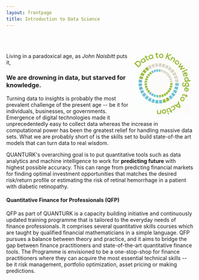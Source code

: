 ```yaml
---
layout: frontpage
title: Introduction to Data Science
---
```


<br><br><br>
<img src="figures/data2action.gif" width="30%" alt="Site logo" align = "right" style="margin:0px 10px">
Living in a paradoxical age, as *John Naisbitt* puts it,
### We are drowning in data, but starved for knowledge.

Turning data to insights is probably the most prevalent challenge of the present age -- be it for individuals, businesses, or governments. Emergence of digital technologies made it unprecedentedly easy to collect data whereas the increase in computational power has been the greatest relief for handling massive data sets. What we are probably short of is the skills set to build state-of-the art models that can turn data to real wisdom.

QUANTURK's overarching goal is to put quantitative tools such as data analytics and machine intelligence to work for **predicting future** with highest possible accuracy. This can range from predicting financial markets for finding optimal investment opportunities that matches the desired risk/return profile or estimating the risk of retinal hemorrhage in a patient with diabetic retinopathy. 

#### Quantitative Finance for Professionals (QFP)

QFP as part of QUANTURK is a capacity building initiative and continuously updated training programme that is tailored to the everyday needs of finance professionals. It comprises several quantitative skills courses which are taught by qualified financial mathematicians in a simple language. QFP pursues a balance between theory and practice, and it aims to bridge the gap between finance practitioners and state-of-the-art quantitative finance tools. The Programme is envisioned to be a one-stop-shop for finance practitioners where they can acquire the most essential technical skills -- be it risk management, portfolio optimization, asset pricing or making predictions.




